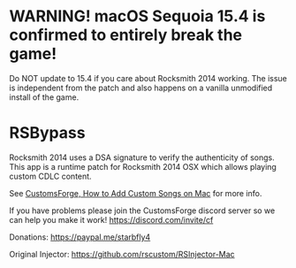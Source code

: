 # WARNING! macOS Sequoia 15.4 is confirmed to entirely break the game!
Do NOT update to 15.4 if you care about Rocksmith 2014 working.
The issue is independent from the patch and also happens on a vanilla unmodified install of the game.

# RSBypass
Rocksmith 2014 uses a DSA signature to verify the authenticity of songs.
This app is a runtime patch for Rocksmith 2014 OSX which allows playing
custom CDLC content.

See [CustomsForge, How to Add Custom Songs on Mac](https://customsforge.com/index.php/topic/33889-how-to-add-custom-songs-on-mac/?p=81067) for more info.

If you have problems please join the CustomsForge discord server so we can help you make it work!
https://discord.com/invite/cf

Donations: https://paypal.me/starbfly4

Original Injector: https://github.com/rscustom/RSInjector-Mac
